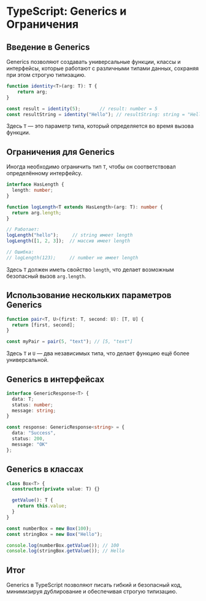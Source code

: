 # TypeScript: Generics и Ограничения

## Введение в Generics

Generics позволяют создавать универсальные функции, классы и интерфейсы, которые работают с различными типами данных, сохраняя при этом строгую типизацию.

```typescript
function identity<T>(arg: T): T {
    return arg;
}

const result = identity(5);       // result: number = 5
const resultString = identity("Hello"); // resultString: string = "Hello"
```

Здесь `T` — это параметр типа, который определяется во время вызова функции.

## Ограничения для Generics

Иногда необходимо ограничить тип `T`, чтобы он соответствовал определённому интерфейсу.

```typescript
interface HasLength {
  length: number;
}

function logLength<T extends HasLength>(arg: T): number {
  return arg.length;
}

// Работает:
logLength("hello");     // string имеет length
logLength([1, 2, 3]);  // массив имеет length

// Ошибка:
// logLength(123);     // number не имеет length
```

Здесь `T` должен иметь свойство `length`, что делает возможным безопасный вызов `arg.length`.

## Использование нескольких параметров Generics

```typescript
function pair<T, U>(first: T, second: U): [T, U] {
  return [first, second];
}

const myPair = pair(5, "text"); // [5, "text"]
```

Здесь `T` и `U` — два независимых типа, что делает функцию ещё более универсальной.

## Generics в интерфейсах

```typescript
interface GenericResponse<T> {
  data: T;
  status: number;
  message: string;
}

const response: GenericResponse<string> = {
  data: "Success",
  status: 200,
  message: "OK"
};
```

## Generics в классах

```typescript
class Box<T> {
  constructor(private value: T) {}

  getValue(): T {
    return this.value;
  }
}

const numberBox = new Box(100);
const stringBox = new Box("Hello");

console.log(numberBox.getValue()); // 100
console.log(stringBox.getValue()); // Hello
```

## Итог

Generics в TypeScript позволяют писать гибкий и безопасный код, минимизируя дублирование и обеспечивая строгую типизацию.
